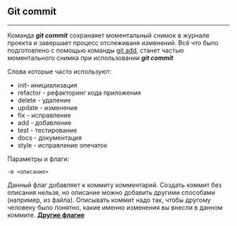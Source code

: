 ## Git commit
---
Команда ***git commit*** сохранаяет моментальный снимок в журнале проекта и завершает процесс отслеживаня изменений. Всё что было подготовлено с помощью команды [git add](/add.md), станет частью моментального снимка при использовании ***git commit***

Слова которые часто используют:
* init- инициализация
* refactor -  рефакторинг кода приложения
* delete - удаление
* update - изменение
* fix - исправление
* add - добавление
* test - тестирование
* docs - документация
* style - исправление опечаток

Параметры и флаги:

```bash=
-m <описание>
```
Данный флаг добавляет к коммиту комментарий. Создать коммит без описания нельзя, но описание можно добавить другими способами (например, из файла). Описывать коммит надо так, чтобы другому человеку было понятно, какие именно изменения вы внесли в данном коммите. [**Другие флагие**](https://git-scm.com/docs/git-commit)